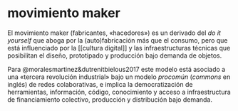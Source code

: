 # movimiento maker
El movimiento maker (fabricantes, «hacedores») es un derivado del *do it yourself* que aboga por la (auto)fabricación más que el consumo, pero que está influenciado por la [[cultura digital]] y las infraestructuras técnicas que posibilitan el diseño, prototipado y producción bajo demanda de objetos.

Para @moralesmartinez&dutrenitbielous2017 este modelo está asociado a una «tercera revolución industrial» bajo un modelo *procomún* (*commons* en inglés) de redes colaborativas, e implica la democratización de herramientas, información, código, conocimiento y acceso a infraestructura de financiamiento colectivo, producción y distribución bajo demanda.
